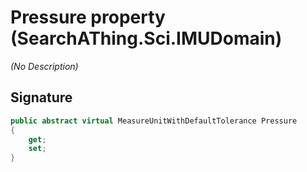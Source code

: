 # Pressure property (SearchAThing.Sci.IMUDomain)
_(No Description)_

## Signature
```csharp
public abstract virtual MeasureUnitWithDefaultTolerance Pressure
{
    get;
    set;
}
```
